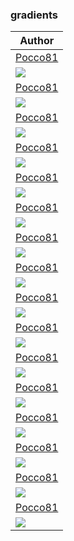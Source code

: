 <h3>gradients</h3><table><thead><tr><th>Author</th></tr></thead><tbody><tr><td><a href="https://github.com/Pocco81">Pocco81</a></td></tr><tr><td><a href="https://raw.githubusercontent.com/catppuccin/wallpapers/main/gradients/bkg3_bkg5.png"><img src="bkg3_bkg5.png"/></a></td></tr><tr><td><a href="https://github.com/Pocco81">Pocco81</a></td></tr><tr><td><a href="https://raw.githubusercontent.com/catppuccin/wallpapers/main/gradients/flamingo_peach.png"><img src="flamingo_peach.png"/></a></td></tr><tr><td><a href="https://github.com/Pocco81">Pocco81</a></td></tr><tr><td><a href="https://raw.githubusercontent.com/catppuccin/wallpapers/main/gradients/magenta_blue.png"><img src="magenta_blue.png"/></a></td></tr><tr><td><a href="https://github.com/Pocco81">Pocco81</a></td></tr><tr><td><a href="https://raw.githubusercontent.com/catppuccin/wallpapers/main/gradients/magenta_pink.png"><img src="magenta_pink.png"/></a></td></tr><tr><td><a href="https://github.com/Pocco81">Pocco81</a></td></tr><tr><td><a href="https://raw.githubusercontent.com/catppuccin/wallpapers/main/gradients/red_pink.png"><img src="red_pink.png"/></a></td></tr><tr><td><a href="https://github.com/Pocco81">Pocco81</a></td></tr><tr><td><a href="https://raw.githubusercontent.com/catppuccin/wallpapers/main/gradients/green_bkg5.png"><img src="green_bkg5.png"/></a></td></tr><tr><td><a href="https://github.com/Pocco81">Pocco81</a></td></tr><tr><td><a href="https://raw.githubusercontent.com/catppuccin/wallpapers/main/gradients/red_peach.png"><img src="red_peach.png"/></a></td></tr><tr><td><a href="https://github.com/Pocco81">Pocco81</a></td></tr><tr><td><a href="https://raw.githubusercontent.com/catppuccin/wallpapers/main/gradients/red_bkg5.png"><img src="red_bkg5.png"/></a></td></tr><tr><td><a href="https://github.com/Pocco81">Pocco81</a></td></tr><tr><td><a href="https://raw.githubusercontent.com/catppuccin/wallpapers/main/gradients/cyan_bkg5.png"><img src="cyan_bkg5.png"/></a></td></tr><tr><td><a href="https://github.com/Pocco81">Pocco81</a></td></tr><tr><td><a href="https://raw.githubusercontent.com/catppuccin/wallpapers/main/gradients/flamingo_bkg1.png"><img src="flamingo_bkg1.png"/></a></td></tr><tr><td><a href="https://github.com/Pocco81">Pocco81</a></td></tr><tr><td><a href="https://raw.githubusercontent.com/catppuccin/wallpapers/main/gradients/blue_bkg5.png"><img src="blue_bkg5.png"/></a></td></tr><tr><td><a href="https://github.com/Pocco81">Pocco81</a></td></tr><tr><td><a href="https://raw.githubusercontent.com/catppuccin/wallpapers/main/gradients/peach_bkg5.png"><img src="peach_bkg5.png"/></a></td></tr><tr><td><a href="https://github.com/Pocco81">Pocco81</a></td></tr><tr><td><a href="https://raw.githubusercontent.com/catppuccin/wallpapers/main/gradients/bkg1_bkg5.png"><img src="bkg1_bkg5.png"/></a></td></tr><tr><td><a href="https://github.com/Pocco81">Pocco81</a></td></tr><tr><td><a href="https://raw.githubusercontent.com/catppuccin/wallpapers/main/gradients/flamingo_bkg5.png"><img src="flamingo_bkg5.png"/></a></td></tr><tr><td><a href="https://github.com/Pocco81">Pocco81</a></td></tr><tr><td><a href="https://raw.githubusercontent.com/catppuccin/wallpapers/main/gradients/blue_green.png"><img src="blue_green.png"/></a></td></tr><tr><td><a href="https://github.com/Pocco81">Pocco81</a></td></tr><tr><td><a href="https://raw.githubusercontent.com/catppuccin/wallpapers/main/gradients/flamingo_yellow.png"><img src="flamingo_yellow.png"/></a></td></tr></tbody></table>